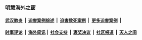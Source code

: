 
### 明慧海外之窗

####  [武汉肺炎](indexes/365.md?t=04170001) &nbsp;|&nbsp;  [迫害案例综述](indexes/328.md?t=04170001) &nbsp;|&nbsp; [迫害致死案例](indexes/277.md?t=04170001)  &nbsp;|&nbsp; [更多迫害案例](indexes/81.md?t=04170001)  &nbsp;|&nbsp; 
####  [时事评论](indexes/19.md?t=04170001) &nbsp;|&nbsp; [海外简讯](indexes/245.md?t=04170001)&nbsp;|&nbsp;  [社会支持](indexes/140.md?t=04170001) &nbsp;|&nbsp; [褒奖决议](indexes/282.md?t=04170001) &nbsp;|&nbsp; [社区报道](indexes/91.md?t=04170001)  &nbsp;|&nbsp; [天人之间](indexes/78.md?t=04170001) 

